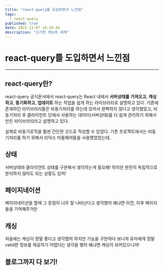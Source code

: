 ```yaml
---
title: "react-query를 도입하면서 느낀점"
tags:
  - react-query
published: true
date: 2022-11-07 18:10:44
description: "신기한 캐싱의 세계"
---
```


# react-query를 도입하면서 느낀점

---

## react-query란?

react-query 공식문서에서 react-query는 React 내에서 **서버상태를** **가져오고**, **캐싱하고**, **동기화하고**, **업데이트** 하는 작업을 쉽게 하는 라이브러리로 설명하고 있다. 기존에 존재하던 라이브러리들은 비동기처리를 하는데 있어서 완벽하지 않다고 생각했었고, 비동기처리 후 클라이언트 단에서 사용하는 데이터(서버상태)를 더 쉽게 관리하기 위해서 만든 라이브러리라고 설명하고 있다.

실제로 비동기로직을 훨씬 간단한 코드로 작성할 수 있었다. 기존 프로젝트에서는 비동기처리를 하기 위해서 리덕스 미들웨어들을 사용했었었는데, 

## 상태

서버상태와 클라이언트 상태를 구분해서 생각하는게 필요해!
하지만 완전히 독립적으로 분리하지 않아도 되는 상황도 있어!

## 페이지네이션

페이지네이션을 할때 그 장점이 너무 잘 나타난다고 생각했어
왜냐면 이전, 이후 페이지들을 기억해주거든

## 캐싱

처음에는 캐싱이 정말 좋다고 생각했어
하지만 기능을 구현하다 보니까
유저에게 정말 valid한 정보를 제공하기 어렵다는 생각을 했어
왜냐면 캐싱이 되어있으니까!

## 블로그까지 다 보기!
